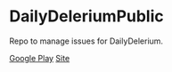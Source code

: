 DailyDeleriumPublic
===================

Repo to manage issues for DailyDelerium.

[Google Play](https://play.google.com/store/apps/details?id=com.mentallydefective.dreamtime)
[Site](http://defektivedevelopment.github.io/daily-delirium/)
